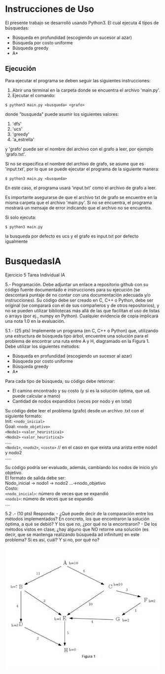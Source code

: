 # Instrucciones de Uso  

El presente trabajo se desarrolló usando Python3. El cual ejecuta 4 tipos de búsquedas:
- Búsqueda en profundidad (escogiendo un sucesor al azar)
- Búsqueda por costo uniforme
- Búsqueda greedy
- A*
## Ejecución
Para ejecutar el programa se deben seguir las siguientes instrucciones:  
1. Abrir una terminal en la carpeta donde se encuentra el archivo 'main.py'.
2. Ejecutar el comando:

```console
$ python3 main.py <busqueda> <grafo>
```
donde "busqueda" puede asumir los siguientes valores:
1. 'dfs'
2. 'ucs'
3. 'greedy'
4. 'a_estrella'

y 'grafo' puede ser el nombre del archivo con el grafo a leer, por ejemplo 'grafo.txt'.

Si no se especifica el nombre del archivo de grafo, se asume que es 'input.txt', por lo que se puede ejecutar el programa de la siguiente manera:

```console
$ python3 main.py <busqueda> 
```
En este caso, el programa usará 'input.txt' como el archivo de grafo a leer.

Es importante asegurarse de que el archivo txt de grafo se encuentre en la misma carpeta que el archivo 'main.py'. Si no se encuentra, el programa mostrará un mensaje de error indicando que el archivo no se encuentra. 

Si solo ejecuta:

```console
$ python3 main.py 
```
la busqueda por defecto es ucs y el grafo es input.txt por defecto igualmente

# BusquedasIA
Ejercicio 5 Tarea Individual IA

5.- Programación. Debe adjuntar un enlace a repositorio github con su código fuente documentado e instrucciones para su ejecución (se descontará puntaje de no contar con una documentación adecuada y/o instrucciones). Su código debe ser creado en C, C++ o Python, debe ser original (se comparará con el de sus compañeros y de otros repositorios), y no se pueden utilizar bibliotecas más allá de las que facilitan el uso de listas o arrays (por ej., numpy en Python). Cualquier evidencia de copia implicará una nota 1.0 en la evaluación.
 
5.1.- (25 pts) Implemente un programa (en C, C++ o Python) que, utilizando una estructura de búsqueda tipo árbol, encuentre una solución para el problema de encontrar una ruta entre A y H, diagramado en la Figura 1. Debe utilizar los siguientes métodos: 
- Búsqueda en profundidad (escogiendo un sucesor al azar) 
- Búsqueda por costo uniforme
- Búsqueda greedy 
- A*

Para cada tipo de búsqueda, su código debe retornar:
- El camino encontrado y su costo (y si es la solución óptima, que ud. puede calcular a mano) 
- Cantidad de nodos expandidos (veces por nodo y en total) 

Su código debe leer el problema (grafo) desde un archivo .txt con el siguiente formato:   
Init: `<nodo_inicial>`  
Goal: `<nodo_objetivo>`  
`<Nodo1>` `<valor_heuristica1>`  
`<Nodo2>` `<valor_heurística2>`  
…..  
`<Nodo1>`, `<nodo2>`, `<costo>` // en el caso en que exista una arista entre nodo1 y nodo2  
…..  
  
Su código podría ser evaluado, además, cambiando los nodos de inicio y/o objetivo.   
El formato de salida debe ser:   
Nodo_inicial → nodo1 → nodo2 …->nodo_objetivo   
Costo: <costo>  
`<nodo_inicial>`: número de veces que se expandió  
`<nodo1>`: número de veces que se expandió  
….   
  
5.2 .- (10 pts) Responda: - ¿Qué puede decir de la comparación entre los métodos implementados? En concreto, los que encontraron la solución óptima, a qué se debió? Y los que no, ¿por qué no la encontraron? - De los métodos vistos en clase, ¿hay alguno que NO retorne una solución (es decir, que se mantenga realizando búsqueda ad infinitum) en este problema? Si es así, cuál? Y si no, por qué no?

<img src="/imagen_grafo.png" alt="texto alternativo">